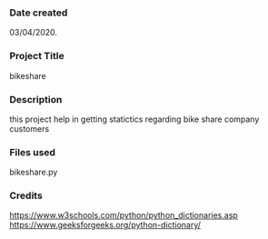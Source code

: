 ### Date created
03/04/2020.

### Project Title
bikeshare

### Description
this project help in getting statictics regarding bike share company customers 


### Files used
bikeshare.py

### Credits
https://www.w3schools.com/python/python_dictionaries.asp
https://www.geeksforgeeks.org/python-dictionary/
